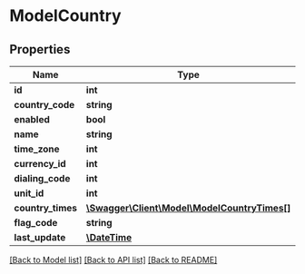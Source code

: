 # ModelCountry

## Properties
Name | Type | Description | Notes
------------ | ------------- | ------------- | -------------
**id** | **int** |  | [optional] 
**country_code** | **string** |  | [optional] 
**enabled** | **bool** |  | [optional] 
**name** | **string** |  | [optional] 
**time_zone** | **int** |  | [optional] 
**currency_id** | **int** |  | [optional] 
**dialing_code** | **int** |  | [optional] 
**unit_id** | **int** |  | [optional] 
**country_times** | [**\Swagger\Client\Model\ModelCountryTimes[]**](ModelCountryTimes.md) |  | [optional] 
**flag_code** | **string** |  | [optional] 
**last_update** | [**\DateTime**](\DateTime.md) |  | [optional] 

[[Back to Model list]](../README.md#documentation-for-models) [[Back to API list]](../README.md#documentation-for-api-endpoints) [[Back to README]](../README.md)


